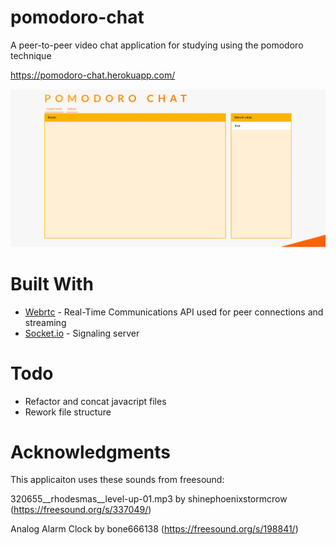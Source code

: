# pomodoro-chat
A peer-to-peer video chat application for studying using the pomodoro technique

<https://pomodoro-chat.herokuapp.com/>

![App screenshot](./pomodoro.PNG)

# Built With
* [Webrtc](https://webrtc.org/) - Real-Time Communications API used for peer connections and streaming
* [Socket.io](https://socket.io/) - Signaling server

# Todo
* Refactor and concat javacript files
* Rework file structure 

# Acknowledgments
This applicaiton uses these sounds from freesound:

320655\__rhodesmas__level-up-01.mp3 by shinephoenixstormcrow (<https://freesound.org/s/337049/>)

Analog Alarm Clock by bone666138 (<https://freesound.org/s/198841/>)

